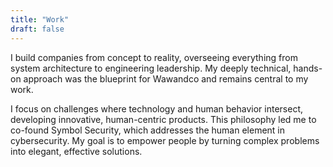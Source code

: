 ```yaml
---
title: "Work"
draft: false
---
```


I build companies from concept to reality, overseeing everything from system architecture to engineering leadership. My deeply technical, hands-on approach was the blueprint for Wawandco and remains central to my work.

I focus on challenges where technology and human behavior intersect, developing innovative, human-centric products. This philosophy led me to co-found Symbol Security, which addresses the human element in cybersecurity. My goal is to empower people by turning complex problems into elegant, effective solutions.
